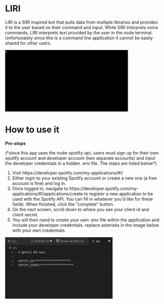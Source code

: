 # LIRI
<p>LIRI is a SIRI inspired bot that pulls data from multiple libraries and provides it to the user based on their command and input. While SIRI interprets voice commands, LIRI interprets text provided by the user in the node terminal. Unfortunately since this is a command line application it cannot be easily shared for other users.</p>
<img src="images/liriIntro.gif" alt="liriGif" height="200" width="400">

# How to use it
*<strong>Pre-steps</strong>*
<p>(*since this app uses the node-spotify-api, users must sign up for their own spotify account and developer account (two separate accounts) and input the developer credentials in a hidden .env file. The steps are listed below*)</p>
<ol>
  <li>Visit https://developer.spotify.com/my-applications/#!/
  <li>Either login to your existing Spotify account or create a new one (a free account is fine) and log in.
  <li>Once logged in, navigate to https://developer.spotify.com/my-applications/#!/applications/create to register a new application to be used with the Spotify API. You can fill in whatever you'd like for these fields. When finished, click the "complete" button.
  <li>On the next screen, scroll down to where you see your client id and client secret. 
  <li>You will then need to create your own .env file within the application and include your developer credentials. replace asterisks in the image below with your own credentials.
</ol>
<img src="images/envfile.png" alt="env" height="200" width="350">
